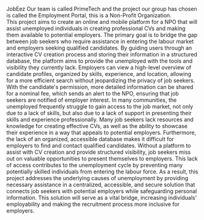 JobEez
Our team is called PrimeTech and the project our group has chosen is called the Employment Portal, 
this is a Non-Profit Organization.  
This project aims to create an online and mobile platform for a NPO that will assist unemployed 
individuals in creating professional CVs and making them available to potential employers. The 
primary goal is to bridge the gap between job seekers who require assistance in entering the labour 
market and employers seeking qualified candidates. By guiding users through an interactive CV 
creation process and storing their information in a structured database, the platform aims to provide 
the unemployed with the tools and visibility they currently lack. 
Employers can view a high-level overview of candidate profiles, organized by skills, experience, and 
location, allowing for a more efficient search without jeopardizing the privacy of job seekers. With 
the candidate's permission, more detailed information can be shared for a nominal fee, which sends 
an alert to the NPO, ensuring that job seekers are notified of employer interest. 
In many communities, the unemployed frequently struggle to gain access to the job market, not only 
due to a lack of skills, but also due to a lack of support in presenting their skills and experience 
professionally. Many job seekers lack resources and knowledge for creating effective CVs, as well as 
the ability to showcase their experience in a way that appeals to potential employers. Furthermore, 
the lack of an organized, accessible database makes it difficult for employers to find and contact 
qualified candidates. 
Without a platform to assist with CV creation and provide structured visibility, job seekers miss out 
on valuable opportunities to present themselves to employers. This lack of access contributes to the 
unemployment cycle by preventing many potentially skilled individuals from entering the labour 
force. As a result, this project addresses the underlying causes of unemployment by providing 
necessary assistance in a centralized, accessible, and secure solution that connects job seekers with 
potential employers while safeguarding personal information. 
This solution will serve as a vital bridge, increasing individuals' employability and making the 
recruitment process more inclusive for employers.
